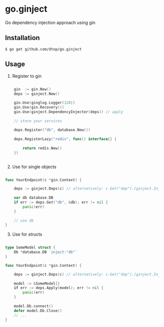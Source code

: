 # go.ginject
Go dependency injection approach using gin


## Installation

```
$ go get github.com/dtop/go.ginject
```

## Usage

1) Register to gin

```go
	
	gin  := gin.New()
	deps := ginject.New()

	gin.Use(ginglog.Logger(120))
	gin.Use(gin.Recovery())
	gin.Use(ginject.DependencyInjector(deps)) // apply 
	
	// store your services
	
	deps.Register("db", database.New())
	
	deps.RegisterLazy("redis", func() interface{} {
	    
	    return redis.New()
	})
	
```

2) Use for single objects

```go

func YourEndpoint(c *gin.Context) {

    deps := ginject.Deps(c) // alternatively: c.Get("dep").(ginject.Injector)
    
    var db database.DB
    if err := deps.Get("db", &db); err != nil {
        panic(err)
    }
    
    // use db
}

```

3) Use for structs

```go

type SomeModel struct {
    Db *database.DB `inject:"db"`
}

func YourEndpoint(c *gin.Context) {

    deps := ginject.Deps(c) // alternatively: c.Get("dep").(ginject.Injector)
    
    model := &SomeModel{}
    if err := deps.Apply(model); err != nil {
        panic(err)
    }
    
    model.Db.connect()
    defer model.Db.Close()
    // ...
}

```